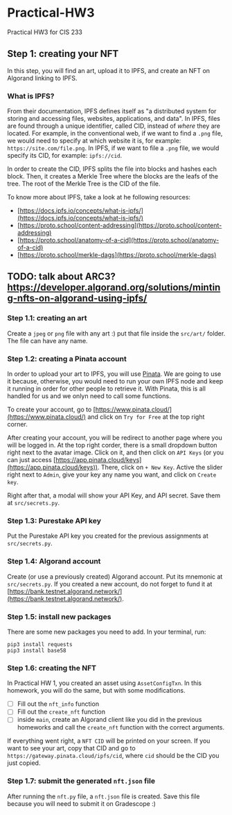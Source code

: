# Practical-HW3
Practical HW3 for CIS 233

## Step 1: creating your NFT
In this step, you will find an art, upload it to IPFS, and create an NFT on Algorand linking to IPFS.

### What is IPFS?
From their documentation, IPFS defines itself as "a distributed system for storing and accessing files, websites, applications, and data".
In IPFS, files are found through a unique identifier, called CID, instead of *where* they are located. For example, in the conventional web, if we want to find a `.png` file, we would need to specify at which website it is, for example: `https://site.com/file.png`. In IPFS, if we want to file a `.png` file, we would specify its CID, for example: `ipfs://cid`.

In order to create the CID, IPFS splits the file into blocks and hashes each block. Then, it creates a Merkle Tree where the blocks are the leafs of the tree. The root of the Merkle Tree is the CID of the file.

To know more about IPFS, take a look at he following resources:
- [https://docs.ipfs.io/concepts/what-is-ipfs/](https://docs.ipfs.io/concepts/what-is-ipfs/)
- [https://proto.school/content-addressing](https://proto.school/content-addressing)
- [https://proto.school/anatomy-of-a-cid](https://proto.school/anatomy-of-a-cid)
- [https://proto.school/merkle-dags](https://proto.school/merkle-dags)


## TODO: talk about ARC3? https://developer.algorand.org/solutions/minting-nfts-on-algorand-using-ipfs/

### Step 1.1: creating an art
Create a `jpeg` or `png` file with any art :) put that file inside the `src/art/` folder. The file can have any name.

### Step 1.2: creating a Pinata account
In order to upload your art to IPFS, you will use [Pinata](https://www.pinata.cloud/). We are going to use it because, otherwise, you would need to run your own IPFS node and keep it running in order for other people to retrieve it. With Pinata, this is all handled for us and we onlyn need to call some functions.

To create your account, go to [https://www.pinata.cloud/](https://www.pinata.cloud/) and click on `Try for Free` at the top right corner.

After creating your account, you will be redirect to another page where you will be logged in. At the top right corder, there is a small dropdown button right next to the avatar image. Click on it, and then click on `API Keys` (or you can just access [https://app.pinata.cloud/keys](https://app.pinata.cloud/keys)). There, click on `+ New Key`. Active the slider right next to `Admin`, give your key any name you want, and click on `Create key`.

Right after that, a modal will show your API Key, and API secret. Save them at `src/secrets.py`.

### Step 1.3: Purestake API key
Put the Purestake API key you created for the previous assignments at `src/secrets.py`.

### Step 1.4: Algorand account
Create (or use a previously created) Algorand account. Put its mnemonic at `src/secrets.py`. If you created a new account, do not forget to fund it at [https://bank.testnet.algorand.network/](https://bank.testnet.algorand.network/).

### Step 1.5: install new packages
There are some new packages you need to add. In your terminal, run:
```
pip3 install requests
pip3 install base58
```

### Step 1.6: creating the NFT
In Practical HW 1, you created an asset using `AssetConfigTxn`. In this homework, you will do the same, but with some modifications.

- [ ] Fill out the `nft_info` function
- [ ] Fill out the `create_nft` function
- [ ] inside `main`, create an Algorand client like you did in the previous homeworks and call the `create_nft` function with the correct arguments.

If everything went right, a `NFT CID` will be printed on your screen. If you want to see your art, copy that CID and go to `https://gateway.pinata.cloud/ipfs/cid`, where `cid` should be the CID you just copied.

### Step 1.7: submit the generated `nft.json` file
After running the `nft.py` file, a `nft.json` file is created. Save this file because you will need to submit it on Gradescope :)
